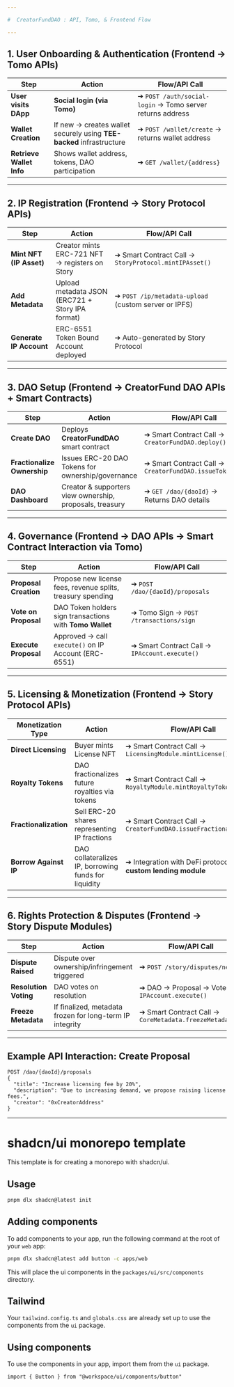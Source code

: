 ```yaml
---

#  CreatorFundDAO : API, Tomo, & Frontend Flow

---
```


##  **1. User Onboarding & Authentication (Frontend → Tomo APIs)**

| **Step**                 | **Action**                                                           | **Flow/API Call**                                         |
| ------------------------ | -------------------------------------------------------------------- | --------------------------------------------------------- |
| **User visits DApp**     |  **Social login (via Tomo)**                        | ➔ `POST /auth/social-login` → Tomo server returns address |
| **Wallet Creation**      | If new → creates wallet securely using **TEE-backed** infrastructure | ➔ `POST /wallet/create` → returns wallet address          |
| **Retrieve Wallet Info** | Shows wallet address, tokens, DAO participation                      | ➔ `GET /wallet/{address}`                                 |

---

##  **2. IP Registration (Frontend → Story Protocol APIs)**

| **Step**                | **Action**                                       | **Flow/API Call**                                     |
| ----------------------- | ------------------------------------------------ | ----------------------------------------------------- |
| **Mint NFT (IP Asset)** | Creator mints ERC-721 NFT → registers on Story   | ➔ Smart Contract Call → `StoryProtocol.mintIPAsset()` |
| **Add Metadata**        | Upload metadata JSON (ERC721 + Story IPA format) | ➔ `POST /ip/metadata-upload` (custom server or IPFS)  |
| **Generate IP Account** | ERC-6551 Token Bound Account deployed            | ➔ Auto-generated by Story Protocol                    |

---

##  **3. DAO Setup (Frontend → CreatorFund DAO APIs + Smart Contracts)**

| **Step**                    | **Action**                                               | **Flow/API Call**                                      |
| --------------------------- | -------------------------------------------------------- | ------------------------------------------------------ |
| **Create DAO**              | Deploys **CreatorFundDAO** smart contract                | ➔ Smart Contract Call → `CreatorFundDAO.deploy()`      |
| **Fractionalize Ownership** | Issues ERC-20 DAO Tokens for ownership/governance        | ➔ Smart Contract Call → `CreatorFundDAO.issueTokens()` |
| **DAO Dashboard**           | Creator & supporters view ownership, proposals, treasury | ➔ `GET /dao/{daoId}` → Returns DAO details             |

---

##  **4. Governance (Frontend → DAO APIs → Smart Contract Interaction via Tomo)**

| **Step**              | **Action**                                                  | **Flow/API Call**                             |
| --------------------- | ----------------------------------------------------------- | --------------------------------------------- |
| **Proposal Creation** | Propose new license fees, revenue splits, treasury spending | ➔ `POST /dao/{daoId}/proposals`               |
| **Vote on Proposal**  | DAO Token holders sign transactions with **Tomo Wallet**    | ➔ Tomo Sign → `POST /transactions/sign`       |
| **Execute Proposal**  | Approved → call `execute()` on IP Account (ERC-6551)        | ➔ Smart Contract Call → `IPAccount.execute()` |

---

##  **5. Licensing & Monetization (Frontend → Story Protocol APIs)**

| **Monetization Type** | **Action**                                           | **Flow/API Call**                                                |
| --------------------- | ---------------------------------------------------- | ---------------------------------------------------------------- |
| **Direct Licensing**  | Buyer mints License NFT                              | ➔ Smart Contract Call → `LicensingModule.mintLicense()`          |
| **Royalty Tokens**    | DAO fractionalizes future royalties via tokens       | ➔ Smart Contract Call → `RoyaltyModule.mintRoyaltyTokens()`      |
| **Fractionalization** | Sell ERC-20 shares representing IP fractions         | ➔ Smart Contract Call → `CreatorFundDAO.issueFractionalTokens()` |
| **Borrow Against IP** | DAO collateralizes IP, borrowing funds for liquidity | ➔ Integration with DeFi protocols or **custom lending module**   |

---

##  **6. Rights Protection & Disputes (Frontend → Story Dispute Modules)**

| **Step**              | **Action**                                               | **Flow/API Call**                                       |
| --------------------- | -------------------------------------------------------- | ------------------------------------------------------- |
| **Dispute Raised**    | Dispute over ownership/infringement triggered            | ➔ `POST /story/disputes/new`                            |
| **Resolution Voting** | DAO votes on resolution                                  | ➔ DAO → Proposal → Vote → `IPAccount.execute()`         |
| **Freeze Metadata**   | If finalized, metadata frozen for long-term IP integrity | ➔ Smart Contract Call → `CoreMetadata.freezeMetadata()` |

---



##  Example API Interaction: Create Proposal

```http
POST /dao/{daoId}/proposals
{
  "title": "Increase licensing fee by 20%",
  "description": "Due to increasing demand, we propose raising license fees.",
  "creator": "0xCreatorAddress"
}
```

---



# shadcn/ui monorepo template

This template is for creating a monorepo with shadcn/ui.

## Usage

```bash
pnpm dlx shadcn@latest init
```

## Adding components

To add components to your app, run the following command at the root of your `web` app:

```bash
pnpm dlx shadcn@latest add button -c apps/web
```

This will place the ui components in the `packages/ui/src/components` directory.

## Tailwind

Your `tailwind.config.ts` and `globals.css` are already set up to use the components from the `ui` package.

## Using components

To use the components in your app, import them from the `ui` package.

```tsx
import { Button } from "@workspace/ui/components/button"
```
